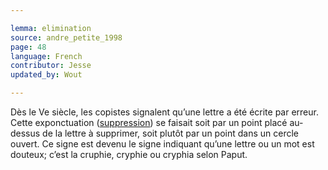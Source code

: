 ```yaml
---

lemma: elimination
source: andre_petite_1998
page: 48
language: French
contributor: Jesse
updated_by: Wout

---
```

Dès le Ve siècle, les copistes signalent qu’une lettre a été écrite par erreur. Cette exponctuation ([suppression](elimination.html)) se faisait soit par un point placé au-dessus de la lettre à supprimer, soit plutôt par un point dans un cercle ouvert. Ce signe est devenu le signe indiquant qu’une lettre ou un mot est douteux; c’est la cruphie, cryphie ou cryphia selon Paput.

